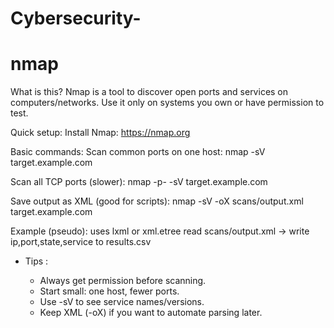 # Cybersecurity-
# nmap

What is this?
Nmap is a tool to discover open ports and services on computers/networks. Use it only on systems you own or have permission to test.

Quick setup:
Install Nmap: https://nmap.org

Basic commands:
Scan common ports on one host:
  nmap -sV target.example.com

Scan all TCP ports (slower):
  nmap -p- -sV target.example.com

Save output as XML (good for scripts):
  nmap -sV -oX scans/output.xml target.example.com

Example (pseudo):
 uses lxml or xml.etree
 read scans/output.xml → write ip,port,state,service to results.csv

 * Tips :

   * Always get permission before scanning.
   * Start small: one host, fewer ports.
   * Use -sV to see service names/versions.
   * Keep XML (-oX) if you want to automate parsing later.
